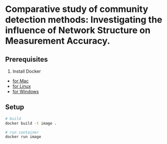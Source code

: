 # Comparative study of community detection methods: Investigating the influence of Network Structure on Measurement Accuracy.

## Prerequisites

1. Install Docker

- [for Mac](https://docs.docker.com/docker-for-mac/install/)
- [for Linux](https://docs.docker.com/install/linux/docker-ce/ubuntu/)
- [for Windows](https://docs.docker.com/docker-for-windows/install/)

## Setup

```sh
# build
docker build -t image .

# run container
docker run image